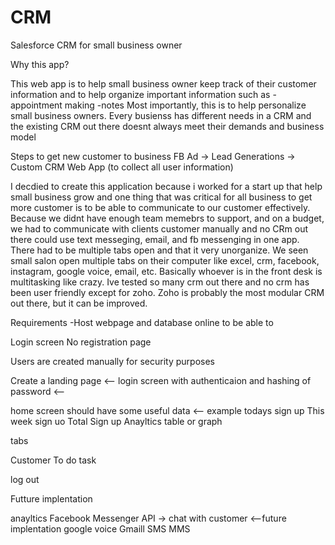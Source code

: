 # CRM




Salesforce CRM for small business owner

Why this app?

This web app is to help small business owner keep track of their customer information and to help organize important information such as 
-appointment making
-notes
Most importantly, this is to help personalize small business owners. Every busienss has different needs in a CRM and the existing CRM out there doesnt always meet their demands and business model


Steps to get new customer to business
FB Ad -> Lead Generations -> Custom CRM Web App (to collect all user information)



I decdied to create this application because i worked for a start up that help small business grow and one thing that was critical for all business to get more customer is to be able to communicate to our customer effectively. Because we didnt have enough team memebrs to support, and on a budget, we had to communicate with clients customer manually and no CRm out there could use text messeging, email, and fb messenging in one app. There had to be multiple tabs open and that it very unorganize. We seen small salon open multiple tabs on their computer like excel, crm, facebook, instagram, google voice, email, etc. Basically whoever is in the front desk is multitasking like crazy.  Ive tested so many crm out there and no crm has been user friendly except for zoho. Zoho is probably the most modular CRM out there, but it can be improved. 


Requirements
-Host webpage and database online to be able to 


Login screen
No registration page

Users are created manually for security purposes




Create a landing page <—
login screen with authenticaion and hashing of password <—

home screen should have some useful data <—
example
todays sign up 
This week sign uo
Total Sign up 
Anayltics table or graph


tabs 

Customer
To do task

log out 



Futture implentation

anayltics
Facebook Messenger API -> chat with customer   <—future implentation 
google voice
Gmaill
SMS
MMS
